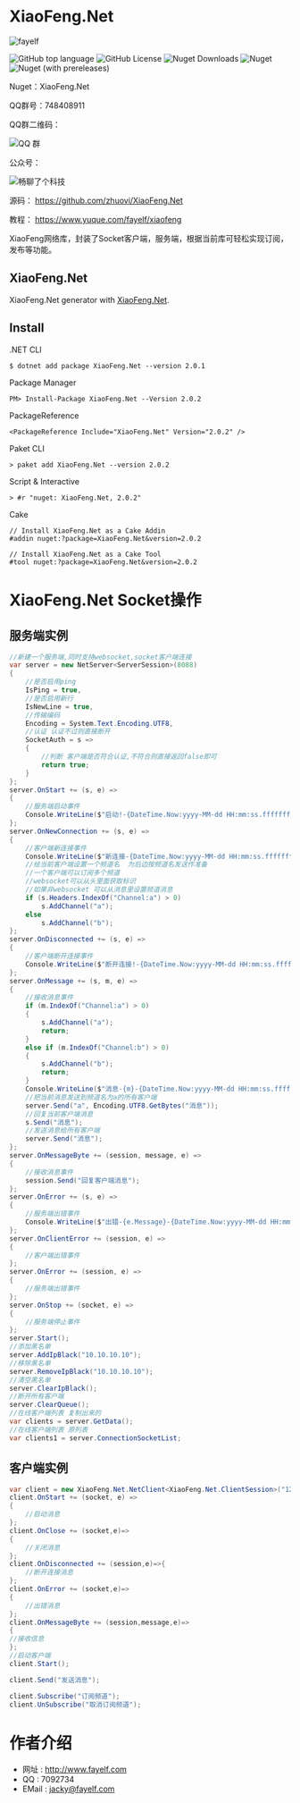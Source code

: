 # XiaoFeng.Net

![fayelf](https://user-images.githubusercontent.com/16105174/197918392-29d40971-a8a2-4be4-ac17-323f1d0bed82.png)

![GitHub top language](https://img.shields.io/github/languages/top/zhuovi/xiaofeng.net?logo=github)
![GitHub License](https://img.shields.io/github/license/zhuovi/xiaofeng.net?logo=github)
![Nuget Downloads](https://img.shields.io/nuget/dt/xiaofeng.net?logo=nuget)
![Nuget](https://img.shields.io/nuget/v/xiaofeng.net?logo=nuget)
![Nuget (with prereleases)](https://img.shields.io/nuget/vpre/xiaofeng.net?label=dev%20nuget&logo=nuget)

Nuget：XiaoFeng.Net

QQ群号：748408911 

QQ群二维码： 

![QQ 群](https://user-images.githubusercontent.com/16105174/198058269-0ea5928c-a2fc-4049-86da-cca2249229ae.png)

公众号： 

![畅聊了个科技](https://user-images.githubusercontent.com/16105174/198059698-adbf29c3-60c2-4c76-b894-21793b40cf34.jpg)

源码： https://github.com/zhuovi/XiaoFeng.Net

教程： https://www.yuque.com/fayelf/xiaofeng


XiaoFeng网络库，封装了Socket客户端，服务端，根据当前库可轻松实现订阅，发布等功能。

## XiaoFeng.Net

XiaoFeng.Net generator with [XiaoFeng.Net](https://github.com/zhuovi/XiaoFeng.Net).

## Install

.NET CLI

```
$ dotnet add package XiaoFeng.Net --version 2.0.1
```

Package Manager

```
PM> Install-Package XiaoFeng.Net --Version 2.0.2
```

PackageReference

```
<PackageReference Include="XiaoFeng.Net" Version="2.0.2" />
```
Paket CLI

```
> paket add XiaoFeng.Net --version 2.0.2
```

Script & Interactive

```
> #r "nuget: XiaoFeng.Net, 2.0.2"
```

Cake

```
// Install XiaoFeng.Net as a Cake Addin
#addin nuget:?package=XiaoFeng.Net&version=2.0.2

// Install XiaoFeng.Net as a Cake Tool
#tool nuget:?package=XiaoFeng.Net&version=2.0.2
```

# XiaoFeng.Net Socket操作

## 服务端实例

```csharp
//新建一个服务端,同时支持websocket,socket客户端连接
var server = new NetServer<ServerSession>(8088)
{
    //是否启用ping
    IsPing = true,
    //是否启用新行
    IsNewLine = true,
    //传输编码
    Encoding = System.Text.Encoding.UTF8,
    //认证 认证不过则直接断开
    SocketAuth = s =>
    {
        //判断 客户端是否符合认证,不符合则直接返回false即可
        return true;
    }
};
server.OnStart += (s, e) =>
{
    //服务端启动事件
    Console.WriteLine($"启动!-{DateTime.Now:yyyy-MM-dd HH:mm:ss.fffffff}");
};
server.OnNewConnection += (s, e) =>
{
    //客户端新连接事件
    Console.WriteLine($"新连接-{DateTime.Now:yyyy-MM-dd HH:mm:ss.fffffff}");
    //给当前客户端设置一个频道名  为后边按频道名发送作准备
    //一个客户端可以订阅多个频道
    //websocket可以从头里面获取标识
    //如果非websocket 可以从消息里设置频道消息
    if (s.Headers.IndexOf("Channel:a") > 0)
        s.AddChannel("a");
    else
        s.AddChannel("b");
};
server.OnDisconnected += (s, e) =>
{
    //客户端断开连接事件
    Console.WriteLine($"断开连接!-{DateTime.Now:yyyy-MM-dd HH:mm:ss.fffffff}");
};
server.OnMessage += (s, m, e) =>
{
    //接收消息事件
    if (m.IndexOf("Channel:a") > 0)
    {
        s.AddChannel("a");
        return;
    }
    else if (m.IndexOf("Channel:b") > 0)
    {
        s.AddChannel("b");
        return;
    }
    Console.WriteLine($"消息-{m}-{DateTime.Now:yyyy-MM-dd HH:mm:ss.fffffff}");
    //把当前消息发送到频道名为a的所有客户端
    server.Send("a", Encoding.UTF8.GetBytes("消息"));
    //回复当前客户端消息
    s.Send("消息");
    //发送消息给所有客户端
    server.Send("消息");
};
server.OnMessageByte += (session, message, e) =>
{
    //接收消息事件
    session.Send("回复客户端消息");
};
server.OnError += (s, e) =>
{
    //服务端出错事件
    Console.WriteLine($"出错-{e.Message}-{DateTime.Now:yyyy-MM-dd HH:mm:ss.fffffff}");
};
server.OnClientError += (session, e) =>
{
    //客户端出错事件
};
server.OnError += (session, e) =>
{
    //服务端出错事件
};
server.OnStop += (socket, e) =>
{
    //服务端停止事件
};
server.Start();
//添加黑名单
server.AddIpBlack("10.10.10.10");
//移除黑名单
server.RemoveIpBlack("10.10.10.10");
//清空黑名单
server.ClearIpBlack();
//断开所有客户端
server.ClearQueue();
//在线客户端列表 复制出来的
var clients = server.GetData();
//在线客户端列表 原列表
var clients1 = server.ConnectionSocketList;
```

## 客户端实例

```csharp
var client = new XiaoFeng.Net.NetClient<XiaoFeng.Net.ClientSession>("127.0.0.1", 8888);
client.OnStart += (socket, e) =>
{
    //启动消息
};
client.OnClose += (socket,e)=>
{
    //关闭消息
};
client.OnDisconnected += (session,e)=>{
    //断开连接消息
};
client.OnError += (socket,e)=>
{
    //出错消息
};
client.OnMessageByte += (session,message,e)=>
{
//接收信息
};
//启动客户端
client.Start();

client.Send("发送消息");

client.Subscribe("订阅频道");
client.UnSubscribe("取消订阅频道");
```

# 作者介绍

* 网址 : http://www.fayelf.com
* QQ : 7092734
* EMail : jacky@fayelf.com
